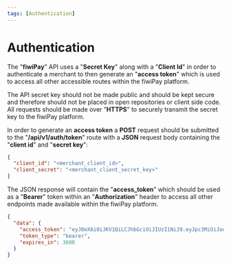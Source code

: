 ```yaml
---
tags: [Authentication]
---
```


# Authentication

The "**fiwiPay**" API uses a "**Secret Key**" along with a "**Client Id**" in order to authenticate a merchant to then generate an "**access token**" which is used to access all other accessible routes within the fiwiPay platform.

The API secret key should not be made public and should be kept secure and therefore should not be placed in open repositories or client side code. All requests should be made over "**HTTPS**" to securely transmit the secret key to the fiwiPay platform.

In order to generate an **access token** a **POST** request should be submitted to the "**/api/v1/auth/token**" route with a **JSON** request body containing the "**client id**" and "**secret key**":

```json
{
  "client_id": "<merchant_client_id>",
  "client_secret": "<merchant_client_secret_key>"
}
```

The JSON response will contain the "**access_token**" which should be used as a "**Bearer**" token within an "**Authorization**" header to access all other endpoints made available within the fiwiPay platform.

```json
{
  "data": {
    "access_token": "eyJ0eXAiOiJKV1QiLCJhbGciOiJIUzI1NiJ9.eyJpc3MiOiJodHRwczpcL1wvcGF5bGF0YS5jb21cL2FwaVwvdjFcL2F1dGkhjfgdjhfcjhfcdkjufkhcL3Rva2VuIiwiaWF0IjoxNTc1MDA1NjYzLCJleHAiOjE1NzUwMDkyNjMsIm5iZiI6MTU3NTAwNTY2MywianRpIjoiWkRYQWhYZGRnYXRVVkl1dSIsInN1YiI6NCwikhfdcHJ2IjoiMjNiZDVjODkkjgdfku0OWY2MDBhZGIzOWU3MDFjNDAwODcyZGI3YTU5NzZmNyIsIm1lcmNoYW50X2lkIjo1LCJ1c2VyX2lkIjo0fQ.Uy9arGnRI8JrH1VpqGxDuYTZSx3fINe9NhAs-BR7E9I",
    "token_type": "bearer",
    "expires_in": 3600
  }
}
```
